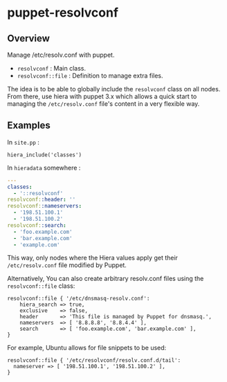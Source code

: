 # puppet-resolvconf

## Overview

Manage /etc/resolv.conf with puppet.

* `resolvconf` : Main class.
* `resolvconf::file` : Definition to manage extra files.

The idea is to be able to globally include the `resolvconf` class on all nodes.
From there, use hiera with puppet 3.x which allows a quick start to managing the
`/etc/resolv.conf` file's content in a very flexible way.

## Examples

In `site.pp` :
```puppet
hiera_include('classes')
```

In `hieradata` somewhere :
```yaml
---
classes:
  - '::resolvconf'
resolvconf::header: ''
resolvconf::nameservers:
  - '198.51.100.1'
  - '198.51.100.2'
resolvconf::search:
  - 'foo.example.com'
  - 'bar.example.com'
  - 'example.com'
```

This way, only nodes where the Hiera values apply get their `/etc/resolv.conf`
file modified by Puppet.

Alternatively, You can also create arbitrary resolv.conf files using the
`resolvconf::file` class:
```puppet
resolvconf::file { '/etc/dnsmasq-resolv.conf':
    hiera_search => true,
    exclusive    => false,
    header       => 'This file is managed by Puppet for dnsmasq.',
    nameservers  => [ '8.8.8.8', '8.8.4.4' ],
    search       => [ 'foo.example.com', 'bar.example.com' ],
}
```

For example, Ubuntu allows for file snippets to be used:
```puppet
resolvconf::file { '/etc/resolvconf/resolv.conf.d/tail':
  nameserver => [ '198.51.100.1', '198.51.100.2' ],
}
```
